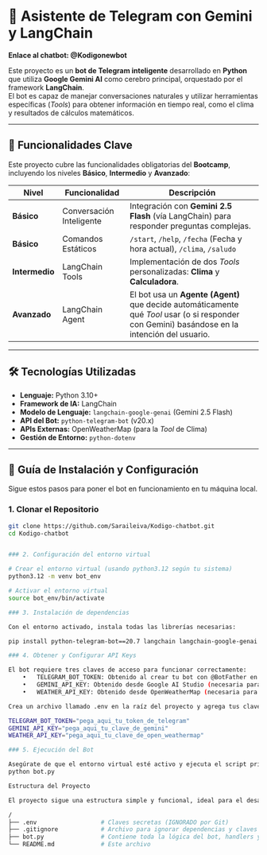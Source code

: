 # 🤖 Asistente de Telegram con Gemini y LangChain
**Enlace al chatbot: @Kodigonewbot** 

Este proyecto es un **bot de Telegram inteligente** desarrollado en **Python** que utiliza **Google Gemini AI** como cerebro principal, orquestado por el framework **LangChain**.  
El bot es capaz de manejar conversaciones naturales y utilizar herramientas específicas (*Tools*) para obtener información en tiempo real, como el clima y resultados de cálculos matemáticos.

---

## 🌟 Funcionalidades Clave

Este proyecto cubre las funcionalidades obligatorias del **Bootcamp**, incluyendo los niveles **Básico**, **Intermedio** y **Avanzado**:

| Nivel        | Funcionalidad           | Descripción                                                                 |
|---------------|--------------------------|------------------------------------------------------------------------------|
| **Básico**    | Conversación Inteligente | Integración con **Gemini 2.5 Flash** (vía LangChain) para responder preguntas complejas. |
| **Básico**    | Comandos Estáticos       | `/start`, `/help`, `/fecha` (Fecha y hora actual), `/clima`, `/saludo`                         |
| **Intermedio**| LangChain Tools          | Implementación de dos *Tools* personalizadas: **Clima** y **Calculadora**.  |
| **Avanzado**  | LangChain Agent          | El bot usa un **Agente (Agent)** que decide automáticamente qué *Tool* usar (o si responder con Gemini) basándose en la intención del usuario. |

---

## 🛠️ Tecnologías Utilizadas

- **Lenguaje:** Python 3.10+
- **Framework de IA:** LangChain  
- **Modelo de Lenguaje:** `langchain-google-genai` (Gemini 2.5 Flash)  
- **API del Bot:** `python-telegram-bot` (v20.x)  
- **APIs Externas:** OpenWeatherMap (para la *Tool* de Clima)  
- **Gestión de Entorno:** `python-dotenv`

---

## 🚀 Guía de Instalación y Configuración

Sigue estos pasos para poner el bot en funcionamiento en tu máquina local.

### 1. Clonar el Repositorio

```bash
git clone https://github.com/Saraileiva/Kodigo-chatbot.git
cd Kodigo-chatbot


### 2. Configuración del entorno virtual

# Crear el entorno virtual (usando python3.12 según tu sistema)
python3.12 -m venv bot_env 

# Activar el entorno virtual
source bot_env/bin/activate

### 3. Instalación de dependencias

Con el entorno activado, instala todas las librerías necesarias:

pip install python-telegram-bot==20.7 langchain langchain-google-genai python-dotenv requests pytz

### 4. Obtener y Configurar API Keys

El bot requiere tres claves de acceso para funcionar correctamente:
	•	TELEGRAM_BOT_TOKEN: Obtenido al crear tu bot con @BotFather en Telegram.
	•	GEMINI_API_KEY: Obtenido desde Google AI Studio (necesaria para el Agente).
	•	WEATHER_API_KEY: Obtenido desde OpenWeatherMap (necesaria para la Tool de Clima).

Crea un archivo llamado .env en la raíz del proyecto y agrega tus claves:

TELEGRAM_BOT_TOKEN="pega_aqui_tu_token_de_telegram"
GEMINI_API_KEY="pega_aqui_tu_clave_de_gemini"
WEATHER_API_KEY="pega_aqui_tu_clave_de_open_weathermap"

### 5. Ejecución del Bot

Asegúrate de que el entorno virtual esté activo y ejecuta el script principal:
python bot.py

Estructura del Proyecto

El proyecto sigue una estructura simple y funcional, ideal para el desarrollo rápido:

/
├── .env                  # Claves secretas (IGNORADO por Git)
├── .gitignore            # Archivo para ignorar dependencias y claves
├── bot.py                # Contiene toda la lógica del bot, handlers y el Agente/Tools
└── README.md             # Este archivo